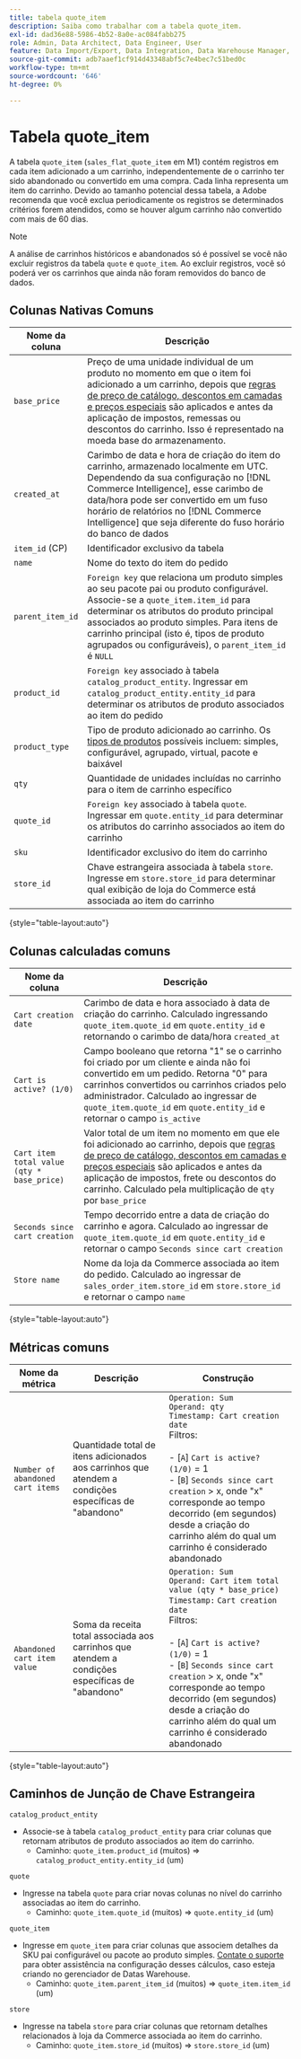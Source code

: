 ```yaml
---
title: tabela quote_item
description: Saiba como trabalhar com a tabela quote_item.
exl-id: dad36e88-5986-4b52-8a0e-ac084fabb275
role: Admin, Data Architect, Data Engineer, User
feature: Data Import/Export, Data Integration, Data Warehouse Manager, Commerce Tables
source-git-commit: adb7aaef1cf914d43348abf5c7e4bec7c51bed0c
workflow-type: tm+mt
source-wordcount: '646'
ht-degree: 0%

---
```


# Tabela quote_item

A tabela `quote_item` (`sales_flat_quote_item` em M1) contém registros em cada item adicionado a um carrinho, independentemente de o carrinho ter sido abandonado ou convertido em uma compra. Cada linha representa um item do carrinho. Devido ao tamanho potencial dessa tabela, a Adobe recomenda que você exclua periodicamente os registros se determinados critérios forem atendidos, como se houver algum carrinho não convertido com mais de 60 dias.

>[!NOTE]
>
>A análise de carrinhos históricos e abandonados só é possível se você não excluir registros da tabela `quote` e `quote_item`. Ao excluir registros, você só poderá ver os carrinhos que ainda não foram removidos do banco de dados.

## Colunas Nativas Comuns

| **Nome da coluna** | **Descrição** |
|---|---|
| `base_price` | Preço de uma unidade individual de um produto no momento em que o item foi adicionado a um carrinho, depois que [regras de preço de catálogo, descontos em camadas e preços especiais](https://experienceleague.adobe.com/docs/commerce-admin/catalog/products/pricing/pricing-advanced.html?lang=pt-BR) são aplicados e antes da aplicação de impostos, remessas ou descontos do carrinho. Isso é representado na moeda base do armazenamento. |
| `created_at` | Carimbo de data e hora de criação do item do carrinho, armazenado localmente em UTC. Dependendo da sua configuração no [!DNL Commerce Intelligence], esse carimbo de data/hora pode ser convertido em um fuso horário de relatórios no [!DNL Commerce Intelligence] que seja diferente do fuso horário do banco de dados |
| `item_id` (CP) | Identificador exclusivo da tabela |
| `name` | Nome do texto do item do pedido |
| `parent_item_id` | `Foreign key` que relaciona um produto simples ao seu pacote pai ou produto configurável. Associe-se a `quote_item.item_id` para determinar os atributos do produto principal associados ao produto simples. Para itens de carrinho principal (isto é, tipos de produto agrupados ou configuráveis), o `parent_item_id` é `NULL` |
| `product_id` | `Foreign key` associado à tabela `catalog_product_entity`. Ingressar em `catalog_product_entity.entity_id` para determinar os atributos de produto associados ao item do pedido |
| `product_type` | Tipo de produto adicionado ao carrinho. Os [tipos de produtos](https://experienceleague.adobe.com/docs/commerce-admin/catalog/products/product-create.html?lang=pt-BR#product-types) possíveis incluem: simples, configurável, agrupado, virtual, pacote e baixável |
| `qty` | Quantidade de unidades incluídas no carrinho para o item de carrinho específico |
| `quote_id` | `Foreign key` associado à tabela `quote`. Ingressar em `quote.entity_id` para determinar os atributos do carrinho associados ao item do carrinho |
| `sku` | Identificador exclusivo do item do carrinho |
| `store_id` | Chave estrangeira associada à tabela `store`. Ingresse em `store.store_id` para determinar qual exibição de loja do Commerce está associada ao item do carrinho |

{style="table-layout:auto"}

## Colunas calculadas comuns

| **Nome da coluna** | **Descrição** |
|---|---|
| `Cart creation date` | Carimbo de data e hora associado à data de criação do carrinho. Calculado ingressando `quote_item.quote_id` em `quote.entity_id` e retornando o carimbo de data/hora `created_at` |
| `Cart is active? (1/0)` | Campo booleano que retorna &quot;1&quot; se o carrinho foi criado por um cliente e ainda não foi convertido em um pedido. Retorna &quot;0&quot; para carrinhos convertidos ou carrinhos criados pelo administrador. Calculado ao ingressar de `quote_item.quote_id` em `quote.entity_id` e retornar o campo `is_active` |
| `Cart item total value (qty * base_price)` | Valor total de um item no momento em que ele foi adicionado ao carrinho, depois que [regras de preço de catálogo, descontos em camadas e preços especiais](https://experienceleague.adobe.com/docs/commerce-admin/catalog/products/pricing/pricing-advanced.html?lang=pt-BR) são aplicados e antes da aplicação de impostos, frete ou descontos do carrinho. Calculado pela multiplicação de `qty` por `base_price` |
| `Seconds since cart creation` | Tempo decorrido entre a data de criação do carrinho e agora. Calculado ao ingressar de `quote_item.quote_id` em `quote.entity_id` e retornar o campo `Seconds since cart creation` |
| `Store name` | Nome da loja da Commerce associada ao item do pedido. Calculado ao ingressar de `sales_order_item.store_id` em `store.store_id` e retornar o campo `name` |

{style="table-layout:auto"}

## Métricas comuns

| **Nome da métrica** | **Descrição** | **Construção** |
|---|---|---|
| `Number of abandoned cart items` | Quantidade total de itens adicionados aos carrinhos que atendem a condições específicas de &quot;abandono&quot; | `Operation: Sum`<br/>`Operand: qty`<br/>`Timestamp: Cart creation date`<br>Filtros:<br><br>- \[`A`\] `Cart is active? (1/0)` = 1<br>- \[`B`\] `Seconds since cart creation` > x, onde &quot;x&quot; corresponde ao tempo decorrido (em segundos) desde a criação do carrinho além do qual um carrinho é considerado abandonado |
| `Abandoned cart item value` | Soma da receita total associada aos carrinhos que atendem a condições específicas de &quot;abandono&quot; | `Operation: Sum`<br>`Operand: Cart item total value (qty * base_price)`<br>`Timestamp:` `Cart creation date`<br>Filtros:<br><br>- \[`A`\] `Cart is active? (1/0)` = 1<br>- \[`B`\] `Seconds since cart creation` > x, onde &quot;x&quot; corresponde ao tempo decorrido (em segundos) desde a criação do carrinho além do qual um carrinho é considerado abandonado |

{style="table-layout:auto"}

## Caminhos de Junção de Chave Estrangeira

`catalog_product_entity`

* Associe-se à tabela `catalog_product_entity` para criar colunas que retornam atributos de produto associados ao item do carrinho.
   * Caminho: `quote_item.product_id` (muitos) => `catalog_product_entity.entity_id` (um)

`quote`

* Ingresse na tabela `quote` para criar novas colunas no nível do carrinho associadas ao item do carrinho.
   * Caminho: `quote_item.quote_id` (muitos) => `quote.entity_id` (um)

`quote_item`

* Ingresse em `quote_item` para criar colunas que associem detalhes da SKU pai configurável ou pacote ao produto simples. [Contate o suporte](https://experienceleague.adobe.com/docs/commerce-knowledge-base/kb/troubleshooting/miscellaneous/mbi-service-policies.html?lang=pt-BR) para obter assistência na configuração desses cálculos, caso esteja criando no gerenciador de Datas Warehouse.
   * Caminho: `quote_item.parent_item_id` (muitos) => `quote_item.item_id` (um)

`store`

* Ingresse na tabela `store` para criar colunas que retornam detalhes relacionados à loja da Commerce associada ao item do carrinho.
   * Caminho: `quote_item.store_id` (muitos) => `store.store_id` (um)

